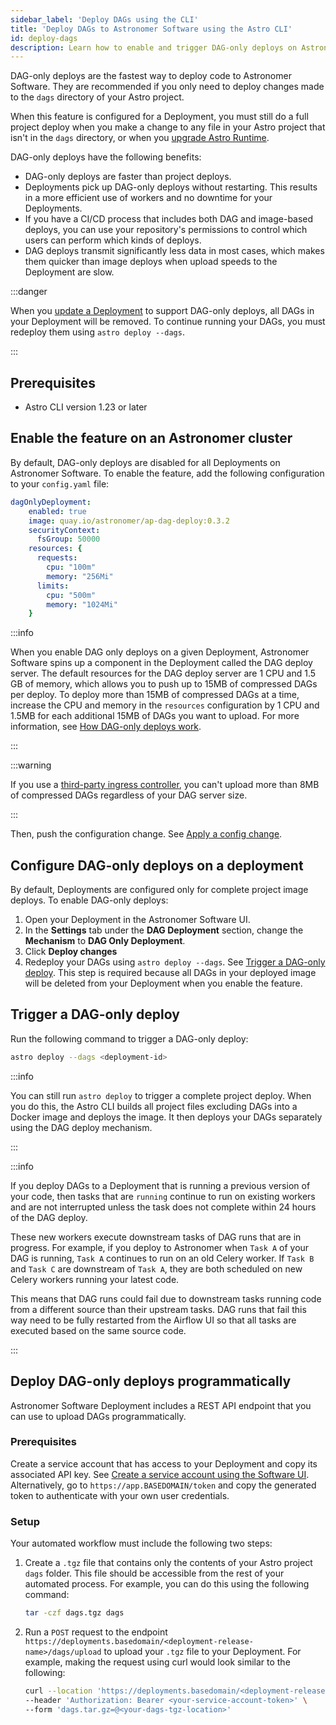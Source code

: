 ```yaml
---
sidebar_label: 'Deploy DAGs using the CLI'
title: 'Deploy DAGs to Astronomer Software using the Astro CLI'
id: deploy-dags
description: Learn how to enable and trigger DAG-only deploys on Astronomer Software.
---
```


DAG-only deploys are the fastest way to deploy code to Astronomer Software. They are recommended if you only need to deploy changes made to the `dags` directory of your Astro project.

When this feature is configured for a Deployment, you must still do a full project deploy when you make a change to any file in your Astro project that isn't in the `dags` directory, or when you [upgrade Astro Runtime](manage-airflow-versions.md).

DAG-only deploys have the following benefits:

- DAG-only deploys are faster than project deploys.
- Deployments pick up DAG-only deploys without restarting. This results in a more efficient use of workers and no downtime for your Deployments.
- If you have a CI/CD process that includes both DAG and image-based deploys, you can use your repository's permissions to control which users can perform which kinds of deploys.
- DAG deploys transmit significantly less data in most cases, which makes them quicker than image deploys when upload speeds to the Deployment are slow.

:::danger

When you [update a Deployment](#configure-dag-only-deploys-on-a-deployment) to support DAG-only deploys, all DAGs in your Deployment will be removed. To continue running your DAGs, you must redeploy them using `astro deploy --dags`.

:::

## Prerequisites

- Astro CLI version 1.23 or later

## Enable the feature on an Astronomer cluster

By default, DAG-only deploys are disabled for all Deployments on Astronomer Software. To enable the feature, add the following configuration to your `config.yaml` file:

```yaml
dagOnlyDeployment:
    enabled: true
    image: quay.io/astronomer/ap-dag-deploy:0.3.2
    securityContext:
      fsGroup: 50000
    resources: {
      requests:
        cpu: "100m"
        memory: "256Mi"
      limits:
        cpu: "500m"
        memory: "1024Mi"
    }
```

:::info

When you enable DAG only deploys on a given Deployment, Astronomer Software spins up a component in the Deployment called the DAG deploy server. The default resources for the DAG deploy server are 1 CPU and 1.5 GB of memory, which allows you to push up to 15MB of compressed DAGs per deploy. To deploy more than 15MB of compressed DAGs at a time, increase the CPU and memory in the `resources` configuration by 1 CPU and 1.5MB for each additional 15MB of DAGs you want to upload. For more information, see [How DAG-only deploys work](#trigger-a-dag-only-deploy).

:::

:::warning

If you use a [third-party ingress controller](third-party-ingress-controllers.md), you can't upload more than 8MB of compressed DAGs regardless of your DAG server size.

:::

Then, push the configuration change. See [Apply a config change](https://docs.astronomer.io/software/apply-platform-config).

## Configure DAG-only deploys on a deployment

By default, Deployments are configured only for complete project image deploys. To enable DAG-only deploys:

1. Open your Deployment in the Astronomer Software UI.
2. In the **Settings** tab under the **DAG Deployment** section, change the **Mechanism** to **DAG Only Deployment**.
3. Click **Deploy changes**
4. Redeploy your DAGs using `astro deploy --dags`. See [Trigger a DAG-only deploy](#trigger-a-dag-only-deploy). This step is required because all DAGs in your deployed image will be deleted from your Deployment when you enable the feature.

## Trigger a DAG-only deploy

Run the following command to trigger a DAG-only deploy:

```sh
astro deploy --dags <deployment-id>
```

:::info

You can still run `astro deploy` to trigger a complete project deploy. When you do this, the Astro CLI builds all project files excluding DAGs into a Docker image and deploys the image. It then deploys your DAGs separately using the DAG deploy mechanism.

:::

:::info

If you deploy DAGs to a Deployment that is running a previous version of your code, then tasks that are `running` continue to run on existing workers and are not interrupted unless the task does not complete within 24 hours of the DAG deploy.

These new workers execute downstream tasks of DAG runs that are in progress. For example, if you deploy to Astronomer when `Task A` of your DAG is running, `Task A` continues to run on an old Celery worker. If `Task B` and `Task C` are downstream of `Task A`, they are both scheduled on new Celery workers running your latest code.

This means that DAG runs could fail due to downstream tasks running code from a different source than their upstream tasks. DAG runs that fail this way need to be fully restarted from the Airflow UI so that all tasks are executed based on the same source code.

:::

## Deploy DAG-only deploys programmatically

Astronomer Software Deployment includes a REST API endpoint that you can use to upload DAGs programmatically. 

### Prerequisites

Create a service account that has access to your Deployment and copy its associated API key. See [Create a service account using the Software UI](ci-cd.md#create-a-service-account-using-the-software-ui). Alternatively, go to `https://app.BASEDOMAIN/token` and copy the generated token to authenticate with your own user credentials. 

### Setup

Your automated workflow must include the following two steps:

1. Create a `.tgz` file that contains only the contents of your Astro project `dags` folder. This file should be accessible from the rest of your automated process. For example, you can do this using the following command:

    ```sh
    tar -czf dags.tgz dags
    ```

2. Run a `POST` request to the endpoint `https://deployments.basedomain/<deployment-release-name>/dags/upload` to upload your `.tgz` file to your Deployment. For example, making the request using curl would look similar to the following:

    ```sh
    curl --location 'https://deployments.basedomain/<deployment-release-name>/dags/upload' \
    --header 'Authorization: Bearer <your-service-account-token>' \
    --form 'dags.tar.gz=@<your-dags-tgz-location>'
    ```

